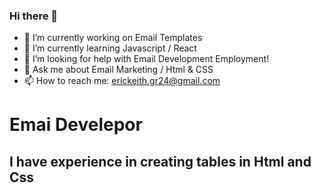 ### Hi there 👋

- 🔭 I’m currently working on Email Templates
- 🌱 I’m currently learning Javascript / React
- 🤔 I’m looking for help with Email Development Employment!
- 💬 Ask me about Email Marketing / Html & CSS
- 📫 How to reach me: erickeith.gr24@gmail.com

<h1>Emai Develepor</h1>
<h2>I have experience in creating tables in Html and Css</h2>
